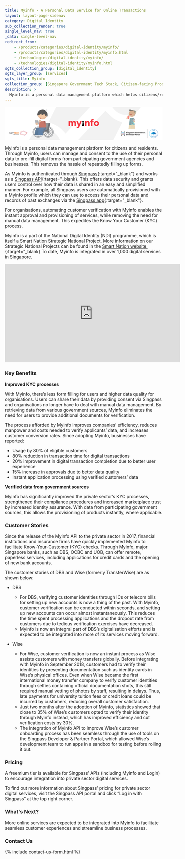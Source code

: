 ```yaml
---
title: Myinfo - A Personal Data Service for Online Transactions
layout: layout-page-sidenav
category: Digital Identity
sub_collection_render: true
single_level_nav: true
_data: single-level-nav
redirect_from:
    - /products/categories/digital-identity/myinfo/
    - /products/categories/digital-identity/myinfo.html
    - /technologies/digital-identity/myinfo/
    - /technologies/digital-identity/myinfo.html
sgts_collection_group: [digital_identity]
sgts_layer_group: [services]
sgts_title: Myinfo
collection_group: [Singapore Government Tech Stack, Citizen-facing Products]
description: >
  Myinfo is a personal data management platform which helps citizens/residents pre-fill digital forms. Find out more here!
---
```


![Header banner for MyInfo by GovTech. A Singapore Government Tech Stack service layer product](/assets/img/Myinfo-HeaderBanner-v1.png)

Myinfo is a personal data management platform for citizens and residents. Through Myinfo, users can manage and consent to the use of their personal data to pre-fill digital forms from participating government agencies and businesses. This removes the hassle of repeatedly filling up forms.

As Myinfo is authenticated through [Singpass](/products/categories/digital-identity/singpass/){:target="\_blank"} and works as a [Singpass API](https://api.singpass.gov.sg/){:target="\_blank}. This offers data security and grants users control over how their data is shared in an easy and simplified manner. For example, all Singpass users are automatically provisioned with a Myinfo profile which they can use to access their personal data and records of past exchanges via the [Singpass app](https://app.singpass.gov.sg/){:target="\_blank"}.

For organisations, automating customer verification with Myinfo enables the instant approval and provisioning of services, while removing the need for manual data management. This expedites the Know Your Customer (KYC) process. 

Myinfo is a part of the National Digital Identity (NDI) programme, which is itself a Smart Nation Strategic National Project. More information on our Strategic National Projects can be found in the [Smart Nation website.](https://www.smartnation.gov.sg/initiatives/strategic-national-projects/){:target="\_blank} To date, Myinfo is integrated in over 1,000 digital services in Singapore. 
<br/>

<iframe width="560" height="315" src="https://www.youtube.com/embed/NGj3XXU-HgE" title="YouTube video player" frameborder="0" allow="accelerometer; autoplay; clipboard-write; encrypted-media; gyroscope; picture-in-picture; web-share" allowfullscreen></iframe>

### Key Benefits

**Improved KYC processes**

With Myinfo, there’s less form filling for users and higher data quality for organisations. Users can share their data by providing consent via Singpass and organisations no longer have to deal with manual data management. By retrieving data from various government sources, Myinfo eliminates the need for users to provide additional documents for verification.

The process afforded by Myinfo improves companies’ efficiency, reduces manpower and costs needed to verify applicants’ data, and increases customer conversion rates.  Since adopting Myinfo, businesses have reported:

  - Usage by 80% of eligible customers
  - 80% reduction in transaction time for digital transactions
  - 20% improvement in digital transaction completion due to better user experience
  - 15% increase in approvals due to better data quality
  - Instant application processing using verified customers’ data

**Verified data from government sources**

Myinfo has significantly improved the private sector’s KYC processes, strengthened their compliance procedures and increased marketplace trust by increased identity assurance. With data from participating government sources, this allows the provisioning of products instantly, where applicable.


### Customer Stories

Since the release of the Myinfo API to the private sector in 2017, financial institutions and insurance firms have quickly implemented Myinfo to facilitate Know-Your-Customer (KYC) checks. Through Myinfo, major Singapore banks, such as DBS, OCBC and UOB, can offer remote, paperless services, including applications for credit cards and the opening of new bank accounts.

The customer stories of DBS and Wise (formerly TransferWise) are as shown below:

- DBS
  - For DBS, verifying customer identities through ICs or telecom bills for setting up new accounts is now a thing of the past. With Myinfo, customer verification can be conducted within seconds, and setting up new accounts can occur almost instantaneously. This reduces the time spent processing applications and the dropout rate from customers due to tedious verification exercises have decreased.
  - Myinfo is now an integral part of DBS’s digitalisation efforts and is expected to be integrated into more of its services moving forward.

- Wise
  - For Wise, customer verification is now an instant process as Wise assists customers with money transfers globally. Before integrating with Myinfo in September 2018, customers had to verify their identities by presenting documentation such as identity cards in Wise’s physical offices. Even when Wise became the first international money transfer company to verify customer identities through selfies containing official documentation shots, this still required manual vetting of photos by staff, resulting in delays. Thus, late payments for university tuition fees or credit loans could be incurred by customers, reducing overall customer satisfaction.
  - Just two months after the adoption of Myinfo, statistics showed that close to 35% of Wise’s customers opted to verify their identity through Myinfo instead, which has improved efficiency and cut verification costs by 30%.
  - The integration of Myinfo API to improve Wise’s customer onboarding process has been seamless through the use of tools on the Singpass Developer & Partner Portal, which allowed Wise’s development team to run apps in a sandbox for testing before rolling it out.

### Pricing

A freemium tier is available for Singpass’ APIs (including Myinfo and Login) to encourage integration into private sector digital services.

To find out more information about Singpass’ pricing for private sector digital services, visit the Singpass API portal and click “Log in with Singpass” at the top right corner.

### What's Next?

More online services are expected to be integrated into Myinfo to facilitate seamless customer experiences and streamline business processes.

### Contact Us

{% include contact-us-form.html %}

